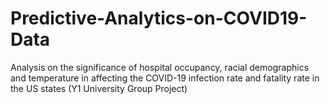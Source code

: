 # Predictive-Analytics-on-COVID19-Data
Analysis on the significance of hospital occupancy, racial demographics and temperature in affecting the COVID-19 infection rate and fatality rate in the US states (Y1 University Group Project)
